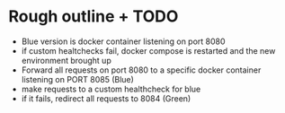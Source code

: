 # Rough outline + TODO
- Blue version is docker container listening on port 8080
- if custom healtchecks fail, docker compose is restarted and the new environment brought up
- Forward all requests on port 8080 to a specific docker container listening on PORT 8085 (Blue)
- make requests to a custom healthcheck for blue
- if it fails, redirect all requests to 8084 (Green)
